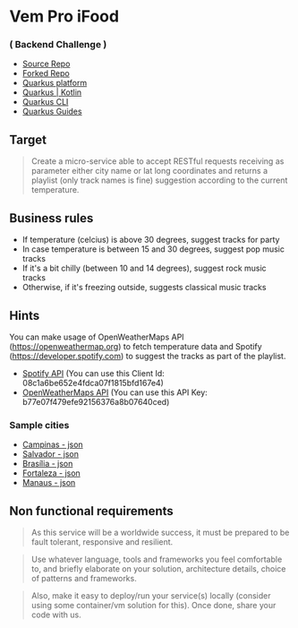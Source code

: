 <div class="Title-Subtitle">

# Vem Pro iFood
### ( Backend Challenge )

</div>

* [Source Repo](https://github.com/ifood/vemproifood-backend)
* [Forked Repo](https://github.com/zviniciusricardo/vemproifood-backend)
* [Quarkus platform](https://code.quarkus.io/)
* [Quarkus | Kotlin](https://quarkus.io/guides/kotlin)
* [Quarkus CLI](https://quarkus.io/guides/cli-tooling#project-creation)
* [Quarkus Guides](https://quarkus.io/guides/)

## Target

> Create a micro-service able to accept RESTful requests receiving as parameter
either city name or lat long coordinates and returns a playlist (only track
names is fine) suggestion according to the current temperature.

## Business rules

* If temperature (celcius) is above 30 degrees, suggest tracks for party
* In case temperature is between 15 and 30 degrees, suggest pop music tracks
* If it's a bit chilly (between 10 and 14 degrees), suggest rock music tracks
* Otherwise, if it's freezing outside, suggests classical music tracks 

## Hints

You can make usage of OpenWeatherMaps API (https://openweathermap.org) to fetch
temperature data and Spotify (https://developer.spotify.com) to suggest the
tracks as part of the playlist.

- [Spotify API](https://developer.spotify.com/documentation/web-api/quick-start/) (You can use this Client Id: 08c1a6be652e4fdca07f1815bfd167e4)
- [OpenWeatherMaps API](https://home.openweathermap.org/users/sign_up) (You can use this API Key: b77e07f479efe92156376a8b07640ced)

### Sample cities
- [Campinas - json](http://api.openweathermap.org/data/2.5/weather?q=campinas&appid=b77e07f479efe92156376a8b07640ced)
- [Salvador - json](http://api.openweathermap.org/data/2.5/weather?q=salvador&appid=b77e07f479efe92156376a8b07640ced)
- [Brasília - json](http://api.openweathermap.org/data/2.5/weather?q=brasilia&appid=b77e07f479efe92156376a8b07640ced)
- [Fortaleza - json](http://api.openweathermap.org/data/2.5/weather?q=fortaleza&appid=b77e07f479efe92156376a8b07640ced)
- [Manaus - json](http://api.openweathermap.org/data/2.5/weather?q=manaus&appid=b77e07f479efe92156376a8b07640ced)

## Non functional requirements

> As this service will be a worldwide success, it must be prepared to be fault
tolerant, responsive and resilient.

> Use whatever language, tools and frameworks you feel comfortable to, and
briefly elaborate on your solution, architecture details, choice of patterns
and frameworks.

> Also, make it easy to deploy/run your service(s) locally (consider using some
container/vm solution for this). Once done, share your code with us.
